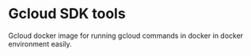 # Gcloud SDK tools

Gcloud docker image for running gcloud commands in docker in docker environment easily.

